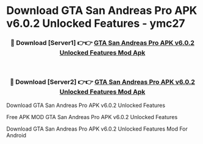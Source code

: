 # Download GTA San Andreas Pro APK v6.0.2 Unlocked Features - ymc27



<div align="center">
<h3>🔴 Download [Server1] 👉👉 <a href="https://momento.my/?title=GTA_San_Andreas_Pro_APK_v6.0.2_Unlocked_Features">GTA San Andreas Pro APK v6.0.2 Unlocked Features Mod Apk</a></h3><br>

<h3>🔴 Download [Server2] 👉👉 <a href="https://momento.my/?title=GTA_San_Andreas_Pro_APK_v6.0.2_Unlocked_Features">GTA San Andreas Pro APK v6.0.2 Unlocked Features Mod Apk</a></h3>
</div>



Download GTA San Andreas Pro APK v6.0.2 Unlocked Features 

Free APK MOD GTA San Andreas Pro APK v6.0.2 Unlocked Features 

Download GTA San Andreas Pro APK v6.0.2 Unlocked Features Mod For Android
